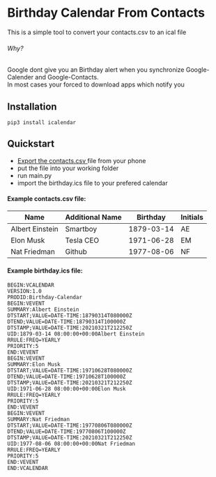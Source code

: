 # Birthday Calendar From Contacts
This is a simple tool to convert your contacts.csv to an ical file <br>
###### Why?
Google dont give you an Birthday alert when you synchronize Google-Calender and Google-Contacts. <br>
In most cases your forced to download apps which notify you<br>


## Installation
```pip
pip3 install icalendar
```
## Quickstart
- [Export the contacts.csv ](https://support.google.com/contacts/answer/7199294?co=GENIE.Platform=Desktop&hl=en#:~:text=Export%20contacts&text=Go%20to%20Google%20Contacts.&text=click%20More%20actions-,Export.,save%20your%20file,%20click%20Export.) file from your phone
- put the file into your working folder
- run main.py
- import the birthday.ics file to your prefered calendar

#### Example contacts.csv file:
| Name            | Additional Name | Birthday   | Initials |
|-----------------|-----------------|------------|----------|
| Albert Einstein | Smartboy        | 1879-03-14 | AE       |
| Elon Musk       | Tesla CEO       | 1971-06-28 | EM       |
| Nat Friedman    | Github          | 1977-08-06 | NF       |

#### Example birthday.ics file:
```ics
BEGIN:VCALENDAR
VERSION:1.0
PRODID:Birthday-Calendar
BEGIN:VEVENT
SUMMARY:Albert Einstein
DTSTART;VALUE=DATE-TIME:18790314T080000Z
DTEND;VALUE=DATE-TIME:18790314T100000Z
DTSTAMP;VALUE=DATE-TIME:20210321T212250Z
UID:1879-03-14 08:00:00+00:00Albert Einstein
RRULE:FREQ=YEARLY
PRIORITY:5
END:VEVENT
BEGIN:VEVENT
SUMMARY:Elon Musk
DTSTART;VALUE=DATE-TIME:19710628T080000Z
DTEND;VALUE=DATE-TIME:19710628T100000Z
DTSTAMP;VALUE=DATE-TIME:20210321T212250Z
UID:1971-06-28 08:00:00+00:00Elon Musk
RRULE:FREQ=YEARLY
PRIORITY:5
END:VEVENT
BEGIN:VEVENT
SUMMARY:Nat Friedman
DTSTART;VALUE=DATE-TIME:19770806T080000Z
DTEND;VALUE=DATE-TIME:19770806T100000Z
DTSTAMP;VALUE=DATE-TIME:20210321T212250Z
UID:1977-08-06 08:00:00+00:00Nat Friedman
RRULE:FREQ=YEARLY
PRIORITY:5
END:VEVENT
END:VCALENDAR
```

